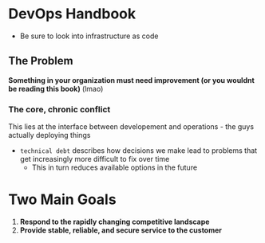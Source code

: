 # DevOps Handbook

* Be sure to look into infrastructure as code

## The Problem

**Something in your organization must need improvement (or you wouldnt be reading this book)** (lmao)

### The core, chronic conflict

This lies at the interface between developement and operations - the guys actually deploying things

* `technical debt` describes how decisions we make lead to problems that get increasingly more difficult to fix over time
  * This in turn reduces available options in the future

# Two Main Goals

1. **Respond to the rapidly changing competitive landscape**
2. **Provide stable, reliable, and secure service to the customer**
